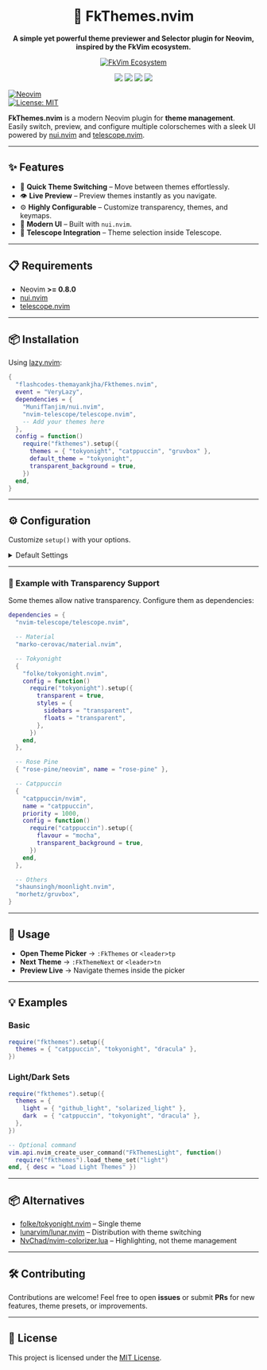 
<div align="center">

#  🎨 FkThemes.nvim

**A simple yet powerful theme previewer and Selector plugin for Neovim, inspired by the FkVim ecosystem.**

<a href="https://github.com/TheFlashCodes/FKvim">
  <img src="https://img.shields.io/badge/FkVim-Ecosystem-blueviolet.svg?style=for-the-badge&logo=data:image/svg+xml;base64,PHN2ZyB4bWxucz0iaHR0cDovL3d3dy53My5vcmcvMjAwMC9zdmciIHZpZXdCb3g9IjAgMCAyNCAyNCI+PHBhdGggZD0iTTkuODYgMy41bDIuNjcgMy43NEwxNC40OCAzLjVoMy41MkwxMiAxMy4yOCAzLjk4IDMuNWg5Ljg4ek0xMiAxNS4wNGwtMy44NyA1LjQ2aDcuNzVsLTMuODgtNS40NnoiIGZpbGw9IiNmZmYiLz48L3N2Zz4=" alt="FkVim Ecosystem"/>
</a>

</div>

<p align="center">
  <img src="https://img.shields.io/badge/Made%20with-Lua-blue.svg?style=for-the-badge&logo=lua" />
  <img src="https://img.shields.io/badge/Powered%20by-Neovim-green.svg?style=for-the-badge&logo=neovim" />
  <a href="https://github.com/flashcodes-themayankjha/Fkthemes.nvim/stargazers"><img src="https://img.shields.io/github/stars/flashcodes-themayankjha/Fkthemes.nvim?style=for-the-badge" /></a>
  <a href="https://github.com/flashcodes-themayankjha/Fkthemes.nvim/blob/main/LICENSE"><img src="https://img.shields.io/github/license/flashcodes-themayankjha/Fkthemes.nvim?style=for-the-badge" /></a>
</p>

[![Neovim](https://img.shields.io/badge/Neovim-0.8+-57A143?logo=neovim&logoColor=white)](https://neovim.io)  
[![License: MIT](https://img.shields.io/badge/License-MIT-blue.svg)](./LICENSE)

**FkThemes.nvim** is a modern Neovim plugin for **theme management**.  
Easily switch, preview, and configure multiple colorschemes with a sleek UI powered by [nui.nvim](https://github.com/MunifTanjim/nui.nvim) and [telescope.nvim](https://github.com/nvim-telescope/telescope.nvim).

---

## ✨ Features

- 🔄 **Quick Theme Switching** – Move between themes effortlessly.  
- 👁️ **Live Preview** – Preview themes instantly as you navigate.  
- ⚙️ **Highly Configurable** – Customize transparency, themes, and keymaps.  
- 🚀 **Modern UI** – Built with `nui.nvim`.  
- 🔭 **Telescope Integration** – Theme selection inside Telescope.  

---

## 📋 Requirements

- Neovim **>= 0.8.0**  
- [nui.nvim](https://github.com/MunifTanjim/nui.nvim)  
- [telescope.nvim](https://github.com/nvim-telescope/telescope.nvim)

---

## 📦 Installation

Using [lazy.nvim](https://github.com/folke/lazy.nvim):

```lua
{
  "flashcodes-themayankjha/Fkthemes.nvim",
  event = "VeryLazy",
  dependencies = {
    "MunifTanjim/nui.nvim",
    "nvim-telescope/telescope.nvim",
    -- Add your themes here
  },
  config = function()
    require("fkthemes").setup({
      themes = { "tokyonight", "catppuccin", "gruvbox" },
      default_theme = "tokyonight",
      transparent_background = true,
    })
  end,
}
````

---

## ⚙️ Configuration

Customize `setup()` with your options.

<details>
<summary>Default Settings</summary>

```lua
{
  transparent_background = false, -- Transparent UI
  themes = {
    "tokyonight",
    "catppuccin",
    "gruvbox",
    "rose-pine",
    "material",
    "moonlight",
  },
  default_theme = "tokyonight",
  keymaps = {
    enable = true, -- Disable to remove default keymaps
    open_picker = {
      lhs = "<leader>tp",
      rhs = "<cmd>FkThemePicker<cr>",
      mode = "n",
      desc = "Open Theme Picker",
    },
    next_theme = {
      lhs = "<leader>tn",
      rhs = "<cmd>FkThemeNext<cr>",
      mode = "n",
      desc = "Next Theme",
    },
  },
}
```

</details>

---

### 🎨 Example with Transparency Support

Some themes allow native transparency. Configure them as dependencies:

```lua
dependencies = {
  "nvim-telescope/telescope.nvim",

  -- Material
  "marko-cerovac/material.nvim",

  -- Tokyonight
  {
    "folke/tokyonight.nvim",
    config = function()
      require("tokyonight").setup({
        transparent = true,
        styles = {
          sidebars = "transparent",
          floats = "transparent",
        },
      })
    end,
  },

  -- Rose Pine
  { "rose-pine/neovim", name = "rose-pine" },

  -- Catppuccin
  {
    "catppuccin/nvim",
    name = "catppuccin",
    priority = 1000,
    config = function()
      require("catppuccin").setup({
        flavour = "mocha",
        transparent_background = true,
      })
    end,
  },

  -- Others
  "shaunsingh/moonlight.nvim",
  "morhetz/gruvbox",
}
```

---

## 🚀 Usage

* **Open Theme Picker** → `:FkThemes` or `<leader>tp`
* **Next Theme** → `:FkThemeNext` or `<leader>tn`
* **Preview Live** → Navigate themes inside the picker

---

## 💡 Examples

### Basic

```lua
require("fkthemes").setup({
  themes = { "catppuccin", "tokyonight", "dracula" },
})
```

### Light/Dark Sets

```lua
require("fkthemes").setup({
  themes = {
    light = { "github_light", "solarized_light" },
    dark  = { "catppuccin", "tokyonight", "dracula" },
  },
})

-- Optional command
vim.api.nvim_create_user_command("FkThemesLight", function()
  require("fkthemes").load_theme_set("light")
end, { desc = "Load Light Themes" })
```

---

## 📦 Alternatives

* [folke/tokyonight.nvim](https://github.com/folke/tokyonight.nvim) – Single theme
* [lunarvim/lunar.nvim](https://github.com/lunarvim/lunar.nvim) – Distribution with theme switching
* [NvChad/nvim-colorizer.lua](https://github.com/NvChad/nvim-colorizer.lua) – Highlighting, not theme management

---

## 🛠️ Contributing

Contributions are welcome!
Feel free to open **issues** or submit **PRs** for new features, theme presets, or improvements.

---

## 📜 License

This project is licensed under the [MIT License](./LICENSE).

